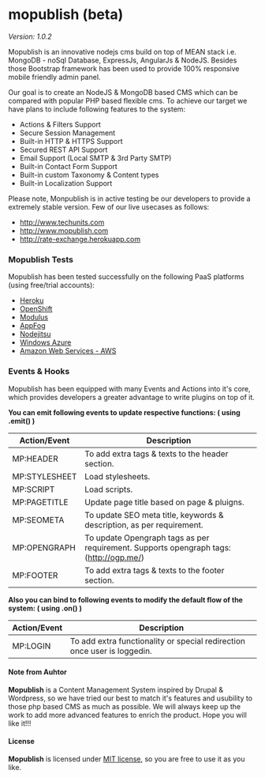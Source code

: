 mopublish (beta)
=========

*Version: 1.0.2*

Mopublish is an innovative nodejs cms build on top of MEAN stack i.e. MongoDB - noSql Database, ExpressJs, AngularJs & NodeJS. Besides those Bootstrap framework has been used to provide 100% responsive mobile friendly admin panel.

Our goal is to create an NodeJS & MongoDB based CMS which can be compared with popular PHP based flexible cms. To achieve our target we have plans to include following features to the system:

* Actions & Filters Support
* Secure Session Management
* Built-in HTTP & HTTPS Support
* Secured REST API Support
* Email Support (Local SMTP & 3rd Party SMTP)
* Built-in Contact Form Support
* Built-in custom Taxonomy & Content types
* Built-in Localization Support


Please note, Monpublish is in active testing be our developers to provide a extremely stable version. Few of our live usecases as follows:

* http://www.techunits.com
* http://www.mopublish.com
* http://rate-exchange.herokuapp.com


### Mopublish Tests

Mopublish has been tested successfully on the following PaaS platforms (using free/trial accounts):

  * [Heroku](http://www.heroku.com/)
  * [OpenShift](https://openshift.redhat.com/app/)
  * [Modulus](https://modulus.io/)
  * [AppFog](http://www.appfog.com/)
  * [Nodejitsu](http://nodejitsu.com/)
  * [Windows Azure](http://www.windowsazure.com/)
  * [Amazon Web Services - AWS](https://aws.amazon.com/)


###	Events & Hooks

Mopublish has been equipped with many Events and Actions into it's core, which provides developers a greater advantage to write plugins on top of it.

**You can emit following events to update respective functions: ( using .emit() )**

Action/Event  | Description
------------- | -----------------
MP:HEADER     | To add extra tags & texts to the header section.
MP:STYLESHEET | Load stylesheets.
MP:SCRIPT     | Load scripts.
MP:PAGETITLE  | Update page title based on page & pluigns.
MP:SEOMETA    | To update SEO meta title, keywords & description, as per requirement.
MP:OPENGRAPH  | To update Opengraph tags as per requirement. Supports opengraph tags: (http://ogp.me/)
MP:FOOTER     | To add extra tags & texts to the footer section.

**Also you can bind to following events to modify the default flow of the system: ( using .on() )**

Action/Event  | Description
------------- | -----------------
MP:LOGIN      | To add extra functionality or special redirection once user is loggedin.


#### Note from Auhtor

**Mopublish** is a Content Management System inspired by Drupal & Wordpress, so we have tried our best to match it's features and usubility to those php based CMS as much as possible.
We will always keep up the work to add more advanced features to enrich the product. Hope you will like it!!!


#### License

**Mopublish** is licensed under [MIT license](https://github.com/techunits/mopublish/blob/master/LICENSE), so you are free to use it as you like.


